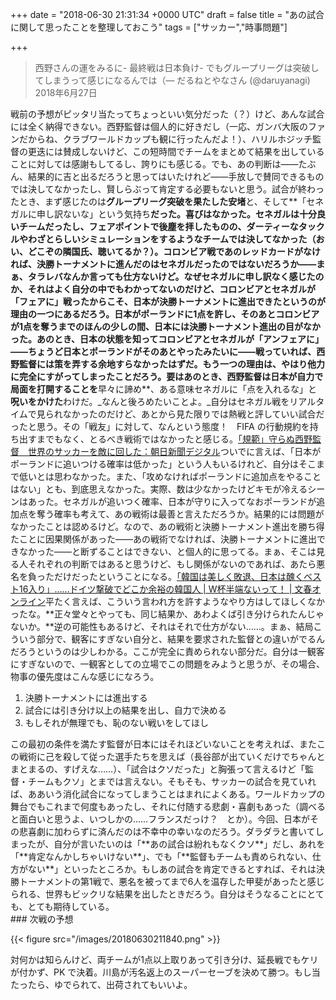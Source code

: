
+++
date = "2018-06-30 21:31:34 +0000 UTC"
draft = false
title = "あの試合に関して思ったことを整理しておこう"
tags = ["サッカー","時事問題"]

+++


>西野さんの運をみるに- 最終戦は日本負け- でもグループリーグは突破してしまうって感じになるんでは（— だるねとやなさん (@daruyanagi) 2018年6月27日<script async="" src="https://platform.twitter.com/widgets.js" charset="utf-8"></script>

戦前の予想がピッタリ当たってちょっといい気分だった（？）けど、あんな試合には全く納得できない。西野監督は個人的に好きだし（一応、ガンバ大阪のファンだからね、クラブワールドカップも観に行ったんだよ！）、ハリルホジッチ監督の更迭には賛成しないけど、この短時間でチームをまとめて結果を出していることに対しては感謝もしてるし、誇りにも感じる。でも、あの判断は――たぶん、結果的に吉と出るだろうと思ってはいたけれど――手放しで賛同できるものでは決してなかったし、賢しらぶって肯定する必要もないと思う。試合が終わったとき、まず感じたのは**グループリーグ突破を果たした安堵**と、そして**「セネガルに申し訳ないな」という気持ち**だった。喜びはなかった。セネガルは十分良いチームだったし、フェアポイントで後塵を拝したものの、ダーティーなタックルやわざとらしいシミュレーションをするようなチームでは決してなかった（おい、どこぞの隣国氏、聴いてるか？）。コロンビア戦であのレッドカードがなければ、決勝トーナメントに進んだのはセネガルだったのではないだろうか――まぁ、タラレバなんか言っても仕方ないけど。なぜセネガルに申し訳なく感じたのか、それはよく自分の中でもわかってないのだけど、**コロンビアとセネガルが「フェアに」戦ったからこそ、日本が決勝トーナメントに進出できた**というのが理由の一つにあるだろう。日本がポーランドに1点を許し、そのあとコロンビアが1点を奪うまでのほんの少しの間、日本には決勝トーナメント進出の目がなかった。あのとき、日本の状態を知ってコロンビアとセネガルが「アンフェアに」――ちょうど日本とポーランドがそのあとやったみたいに――戦っていれば、西野監督には策を弄する余地すらなかったはずだ。もう一つの理由は、やはり他力に完全にすがってしまったことだろう。要はあのとき、西野監督は日本が自力で局面を打開することを**早々に諦め**、ある意味セネガルに「点を入れるな」と**呪いをかけた**わけだ。_なんと後ろめたいことよ。_自分はセネガル戦をリアルタイムで見られなかったのだけど、あとから見た限りでは熱戦と評していい試合だったと思う。その「戦友」に対して、なんという態度！　FIFA の行動規約を持ち出すまでもなく、とるべき戦術ではなかったと感じる。[「規範」守らぬ西野監督　世界のサッカーを敵に回した：朝日新聞デジタル](https://www.asahi.com/articles/ASL6Z0575L6YUTQP03K.html)ついでに言えば、「日本がポーランドに追いつける確率は低かった」という人もいるけれど、自分はそこまで低いとは思わなかった。また、「攻めなければポーランドに追加点をやることはない」とも、到底思えなかった。実際、数は少なかったけどキモが冷えるシーンはあった。セネガルが追いつく確率、日本が守りに入ってなおポーランドが追加点を奪う確率も考えて、あの戦術は最善と言えただろうか。結果的には問題がなかったことは認めるけど。なので、あの戦術と決勝トーナメント進出を勝ち得たことに因果関係があった――あの戦術でなければ、決勝トーナメントに進出できなかった――と断ずることはできない、と個人的に思ってる。まぁ、そこは見る人それぞれの判断ではあると思うけど、もし関係がないのであれば、あたら悪名を負っただけだったということになる。[「韓国は美しく敗退、日本は醜くベスト16入り」……ドイツ撃破でどこか余裕の韓国人 | W杯半端ないって！ | 文春オンライン](http://bunshun.jp/articles/-/7964)平たく言えば、こういう言われ方を許すようなやり方はしてほしくなかったな。**正々堂々とやっても、同じ結果か、あわよくば引き分けられたんじゃないか。**逆の可能性もあるけど、それはそれで仕方がない……。まぁ、結局こういう部分で、観客にすぎない自分と、結果を要求された監督との違いがでるんだろうというのは少しわかる。ここが完全に責められない部分だ。自分は一観客にすぎないので、一観客としての立場でこの問題をみようと思うが、その場合、物事の優先度はこんな感じになろう。

<ol>
<li>決勝トーナメントには進出する</li>
<li>試合には引き分け以上の結果を出し、自力で決める</li>
<li>もしそれが無理でも、恥のない戦いをしてほし</li>
</ol>この最初の条件を満たす監督が日本にはそれほどいないことを考えれば、またこの戦術に己を殺して従った選手たちを思えば（長谷部が出ていくだけでちゃんとまとまるの、すげえな……）、「試合はクソだった」と胸張って言えるけど「監督・チームもクソ」とまでは言えない。そもそも、サッカーの試合を見ていれば、ああいう消化試合になってしまうことはまれによくある。ワールドカップの舞台でもこれまで何度もあったし、それに付随する悲劇・喜劇もあった（調べると面白いと思うよ、いつしかの……フランスだっけ？　とか）。今回、日本がその悲喜劇に加わらずに済んだのは不幸中の幸いなのだろう。ダラダラと書いてしまったが、自分が言いたいのは「**あの試合は紛れもなくクソ**」だし、あれを「**肯定なんかしちゃいけない**」、でも「**監督もチームも責められない、仕方がない**」といったところか。もしあの試合を肯定できるとすれば、それは決勝トーナメントの第1戦で、悪名を被ってまで6人を温存した甲斐があったと感じられる、世界もビックリな結果を出したときだろう。自分はそうなることにとても、とても期待している。

<div class="section">
    ### 次戦の予想
    

{{< figure src="/images/20180630211840.png"  >}}

対何かは知らんけど、両チームが1点以上取りあって引き分け、延長戦でもケリが付かず、PK で決着。川島が汚名返上のスーパーセーブを決めて勝つ。もし当たったら、ゆでられて、出荷されてもいいよ。

</div>

